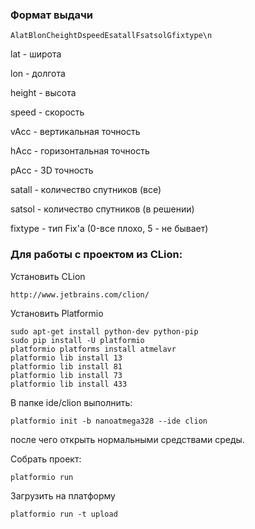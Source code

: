 ### Формат выдачи

```
AlatBlonCheightDspeedEsatallFsatsolGfixtype\n
```

lat      - широта

lon      - долгота

height   - высота

speed    - скорость

vAcc - вертикальная точность 

hAcc - горизонтальная точность

pAcc - 3D точность

satall - количество спутников (все)

satsol - количество спутников (в решении)

fixtype - тип Fix'a (0-все плохо, 5 - не бывает)


### Для работы с проектом из CLion:

Установить CLion

```
http://www.jetbrains.com/clion/ 
```

Установить Platformio

```
sudo apt-get install python-dev python-pip
sudo pip install -U platformio
platformio platforms install atmelavr
platformio lib install 13
platformio lib install 81
platformio lib install 73
platformio lib install 433
```

В папке ide/clion выполнить:

```
platformio init -b nanoatmega328 --ide clion
```

после чего открыть нормальными средствами среды.

Собрать проект:

```
platformio run
```

Загрузить на платформу

```
platformio run -t upload
```

